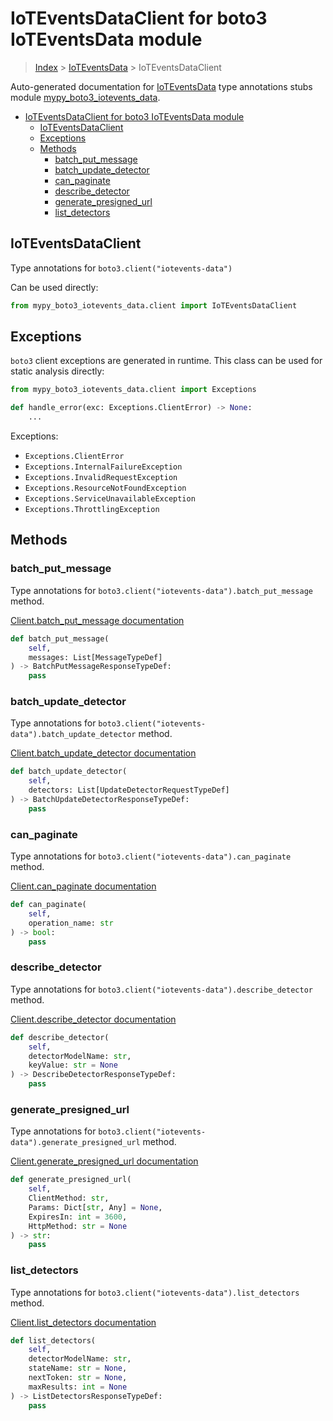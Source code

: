 # IoTEventsDataClient for boto3 IoTEventsData module

> [Index](../index.md) > [IoTEventsData](./index.md) > IoTEventsDataClient

Auto-generated documentation for [IoTEventsData](https://boto3.amazonaws.com/v1/documentation/api/latest/reference/services/iotevents-data.html#IoTEventsData)
type annotations stubs module [mypy_boto3_iotevents_data](https://pypi.org/project/mypy-boto3-iotevents-data/).

- [IoTEventsDataClient for boto3 IoTEventsData module](#ioteventsdataclient-for-boto3-ioteventsdata-module)
  - [IoTEventsDataClient](#ioteventsdataclient)
  - [Exceptions](#exceptions)
  - [Methods](#methods)
    - [batch_put_message](#batch_put_message)
    - [batch_update_detector](#batch_update_detector)
    - [can_paginate](#can_paginate)
    - [describe_detector](#describe_detector)
    - [generate_presigned_url](#generate_presigned_url)
    - [list_detectors](#list_detectors)

## IoTEventsDataClient

Type annotations for `boto3.client("iotevents-data")`

Can be used directly:

```python
from mypy_boto3_iotevents_data.client import IoTEventsDataClient
```

## Exceptions


`boto3` client exceptions are generated in runtime. This class can be used for static analysis directly:

```python
from mypy_boto3_iotevents_data.client import Exceptions

def handle_error(exc: Exceptions.ClientError) -> None:
    ...
```


Exceptions:

- `Exceptions.ClientError`
- `Exceptions.InternalFailureException`
- `Exceptions.InvalidRequestException`
- `Exceptions.ResourceNotFoundException`
- `Exceptions.ServiceUnavailableException`
- `Exceptions.ThrottlingException`


## Methods


### batch_put_message

Type annotations for `boto3.client("iotevents-data").batch_put_message` method.

[Client.batch_put_message documentation](https://boto3.amazonaws.com/v1/documentation/api/latest/reference/services/iotevents-data.html#IoTEventsData.Client.batch_put_message)

```python
def batch_put_message(
    self,
    messages: List[MessageTypeDef]
) -> BatchPutMessageResponseTypeDef:
    pass
```

### batch_update_detector

Type annotations for `boto3.client("iotevents-data").batch_update_detector` method.

[Client.batch_update_detector documentation](https://boto3.amazonaws.com/v1/documentation/api/latest/reference/services/iotevents-data.html#IoTEventsData.Client.batch_update_detector)

```python
def batch_update_detector(
    self,
    detectors: List[UpdateDetectorRequestTypeDef]
) -> BatchUpdateDetectorResponseTypeDef:
    pass
```

### can_paginate

Type annotations for `boto3.client("iotevents-data").can_paginate` method.

[Client.can_paginate documentation](https://boto3.amazonaws.com/v1/documentation/api/latest/reference/services/iotevents-data.html#IoTEventsData.Client.can_paginate)

```python
def can_paginate(
    self,
    operation_name: str
) -> bool:
    pass
```

### describe_detector

Type annotations for `boto3.client("iotevents-data").describe_detector` method.

[Client.describe_detector documentation](https://boto3.amazonaws.com/v1/documentation/api/latest/reference/services/iotevents-data.html#IoTEventsData.Client.describe_detector)

```python
def describe_detector(
    self,
    detectorModelName: str,
    keyValue: str = None
) -> DescribeDetectorResponseTypeDef:
    pass
```

### generate_presigned_url

Type annotations for `boto3.client("iotevents-data").generate_presigned_url` method.

[Client.generate_presigned_url documentation](https://boto3.amazonaws.com/v1/documentation/api/latest/reference/services/iotevents-data.html#IoTEventsData.Client.generate_presigned_url)

```python
def generate_presigned_url(
    self,
    ClientMethod: str,
    Params: Dict[str, Any] = None,
    ExpiresIn: int = 3600,
    HttpMethod: str = None
) -> str:
    pass
```

### list_detectors

Type annotations for `boto3.client("iotevents-data").list_detectors` method.

[Client.list_detectors documentation](https://boto3.amazonaws.com/v1/documentation/api/latest/reference/services/iotevents-data.html#IoTEventsData.Client.list_detectors)

```python
def list_detectors(
    self,
    detectorModelName: str,
    stateName: str = None,
    nextToken: str = None,
    maxResults: int = None
) -> ListDetectorsResponseTypeDef:
    pass
```